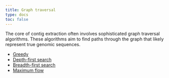 ```yaml
---
title: Graph traversal
type: docs
toc: false
---
```




The core of contig extraction often involves sophisticated graph traversal algorithms.
These algorithms aim to find paths through the graph that likely represent true genomic sequences.

-   [Greedy](./greedy/)
-   [Depth-first search](./dfs/)
-   [Breadth-first search](./bfs/)
-   [Maximum flow](./max-flow/)
